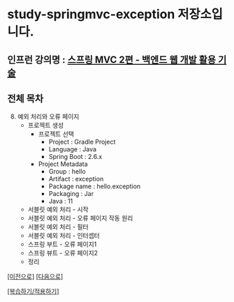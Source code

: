 # study-springmvc-exception 저장소입니다.

## 인프런 강의명 : [스프링 MVC 2편 - 백엔드 웹 개발 활용 기술](https://www.inflearn.com/course/%EC%8A%A4%ED%94%84%EB%A7%81-mvc-2)

## 전체 목차
8. 예외 처리와 오류 페이지
    - 프로젝트 생성
        -  프로젝트 선택
            - Project : Gradle Project
            - Language : Java
            - Spring Boot : 2.6.x
        - Project Metadata
            - Group : hello
            - Artifact : exception
            - Package name : hello.exception
            - Packaging : Jar
            - Java : 11
    - 서블릿 예외 처리 - 시작
    - 서블릿 예외 처리 - 오류 페이지 작동 원리
    - 서블릿 예외 처리 - 필터
    - 서블릿 예외 처리 - 인터셉터
    - 스프링 부트 - 오류 페이지1
    - 스프링 뷰트 - 오류 페이지2
    - 정리

[[이전으로]](https://github.com/heechul90/study-springmvc-login) [[다음으로]](https://github.com/heechul90/study-springmvc-typeconverter)

[[복습하기/적용하기]](https://github.com/heechul90/project-hellcoding)

